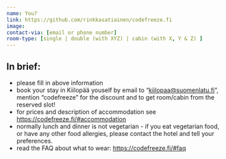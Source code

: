 ```yaml
---
name: You?
link: https://github.com/rinkkasatiainen/codefreeze.fi
image: 
contact-via: [email or phone number]
room-type: [single | double (with XYZ) | cabin (with X, Y & Z) ]
---
```


## In brief:
 
 * please fill in above information
 * book your stay in Kiilopää youself by email to “kiilopaa@suomenlatu.fi”, mention “codefreeze” for the discount and to get room/cabin from the reserved slot!
 * for prices and description of accommodation see https://codefreeze.fi/#accommodation
 * normally lunch and dinner is not vegetarian - if you eat vegetarian food, or have any other food allergies, please contact the hotel and tell your preferences.
 * read the FAQ about what to wear: https://codefreeze.fi/#faq
